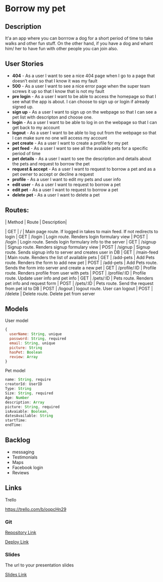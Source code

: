 # Borrow my pet

## Description

It'a an app where you can borrrow a dog for a short period of time to take walks and other fun stuff. On the other hand, if you have a dog and whant him/ her to have fun with other people you can join also.

## User Stories

- **404** - As a user I want to see a nice 404 page when I go to a page that doesn’t exist so that I know it was my fault
- **500** - As a user I want to see a nice error page when the super team screws it up so that I know that is not my fault
- **pre login** - As a user I want to be able to access the homepage so that I see what the app is about. I can choose to sign up or login if already signed up.
- **sign up** - As a user I want to sign up on the webpage so that I can see a pet list with descripton and choose one.
- **login** - As a user I want to be able to log in on the webpage so that I can get back to my account
- **logout** - As a user I want to be able to log out from the webpage so that I can make sure no one will access my account
- **pet create** - As a user I want to create a profile for my pet
- **pet feed** - As a user I want to see all the avaiable pets for a specific period of time
- **pet details** - As a user I want to see the description and details about the pets and request to borrow the pet
- **request & accept** - As a user I want to request to borrow a pet and as a pet owner to accept or decline a request
- **profile** - As a user I want to edit my pets and user info
- **edit user** - As a user I want to request to borrow a pet
- **edit pet** - As a user I want to request to borrow a pet
- **delete pet** - As a user I want to delete a pet

## Routes:

| Method | Route | Description|

| GET  | /     | Main page route. If logged in takes to main feed. If not redirects to login 
| GET  | /login | Login route. Renders login formulary view
| POST | /login | Login route. Sends login formulary info to the server
| GET | /signup | Signup route. Renders signup formulary view
| POST | /signup | Signup route. Sends signup info to server and creates user in DB
| GET | /main-feed | Main route. Renders the list of available  pets
| GET | /add-pets | Add Pets route. Renders the form to add new pet
| POST | /add-pets | Add Pets route. Sends the form into server and create a new pet
| GET | /profile/:ID | Profile route. Renders profile from user with pets
| POST | /profile/:ID | Profile route. Update user info and pet info
| GET | /pets/:ID | Pets route. Renders pet info and request  form
| POST | /pets/:ID | Pets route. Send the request from pet id to DB
| POST | /logout | logout route. User can logout 
| POST | /delete | Delete route. Delete pet from server





## Models

User model

```javascript
{
  userName: String, unique
  password: String, required
  email: String, unique
  picture: String
  hasPet: Boolean
  review: Array
}

```

Pet model

```javascript
name: String, require
creatorId: UserID
Type: String
Size: String, required
Age: Number
description: Array
picture: String, required
isAvaiable: Boolean,
datesAvailable: String
startTime: 
endTime: 
```




## Backlog

- messaging
- Testimonials
- Maps
- Facebook login
- Reviews

## Links

Trello

https://trello.com/b/oopcHn29

### Git



[Repository Link](http://github.com)

[Deploy Link](http://heroku.com)

### Slides

The url to your presentation slides

[Slides Link](http://slides.com)